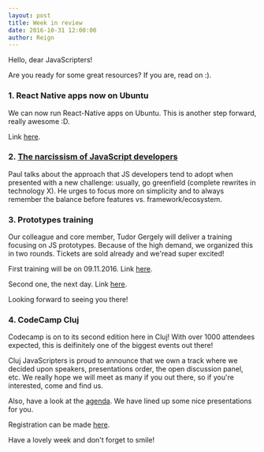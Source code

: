 ```yaml
---
layout: post
title: Week in review
date: 2016-10-31 12:00:00
author: Reign
---
```


Hello, dear JavaScripters!

Are you ready for some great resources? If you are, read on :).
<!--more-->

### 1. React Native apps now on Ubuntu

We can now run React-Native apps on Ubuntu. This is another step forward, really awesome :D.

Link [here](https://android.jlelse.eu/react-native-now-can-be-run-on-ubuntu-e22f8432c8f0#.6wyveuwlb).

### 2. [The narcissism of JavaScript developers](https://medium.com/@paulbrie/the-narcissism-of-javascript-developers-83b0f351a5a4#.yh1jzzti3)

Paul talks about the approach that JS developers tend to adopt when presented with a new challenge:
usually, go greenfield (complete rewrites in technology X). He urges to focus more on simplicity
and to always remember the balance before features vs. framework/ecosystem.

### 3. Prototypes training

Our colleague and core member, Tudor Gergely will deliver a training focusing on JS prototypes.
Because of the high demand, we organized this in two rounds. Tickets are sold already and we'read
super excited!

First training will be on 09.11.2016. Link [here](https://www.meetup.com/Cluj-Javascripters/events/235154341/).

Second one, the next day. Link [here](https://www.meetup.com/Cluj-Javascripters/events/235171436/).

Looking forward to seeing you there!

### 4. CodeCamp Cluj

Codecamp is on to its second edition here in Cluj! With over 1000 attendees expected, this is
deifinitely one of the biggest events out there!

Cluj JavaScripters is proud to announce that we own a track where we decided upon speakers, presentations
order, the open discussion panel, etc. We really hope we will meet as many if you out there, so
if you're interested, come and find us.

Also, have a look at the [agenda](http://cluj.codecamp.ro/#agenda). We have lined up some nice presentations for you.

Registration can be made [here](http://cluj.codecamp.ro/#register).

Have a lovely week and don't forget to smile!